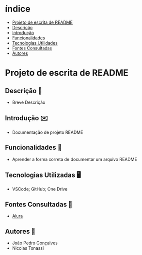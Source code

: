 # índice

* [Projeto de escrita de README](#projeto-de-escrita-de-readme)
* [Descrição](#descrição)
* [Introdução](#introdução)
* [Funcionalidades](#funcionalidades)
* [Tecnologias Utilidades](#tecnologias-utilizadas)
* [Fontes Consultadas](#fontes-consultadas)
* [Autores](#autores)

# Projeto de escrita de README

## Descrição 📖
- Breve Descrição

## Introdução ✉️
- Documentação de projeto README

## Funcionalidades 🧠
- Aprender a forma correta de documentar um arquivo README

## Tecnologias Utilizadas 🖥️
- VSCode; GitHub; One Drive

## Fontes Consultadas 🔗
- [Alura](https://www.alura.com.br/artigos/escrever-bom-readme)

## Autores 👥
- João Pedro Gonçalves
- Nicolas Tonassi